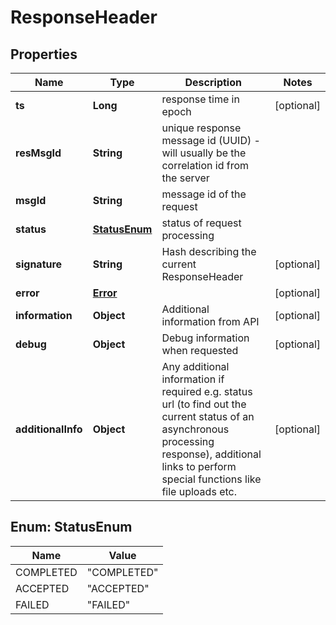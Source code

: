 # ResponseHeader

## Properties
Name | Type | Description | Notes
------------ | ------------- | ------------- | -------------
**ts** | **Long** | response time in epoch |  [optional]
**resMsgId** | **String** | unique response message id (UUID) - will usually be the correlation id from the server | 
**msgId** | **String** | message id of the request | 
**status** | [**StatusEnum**](#StatusEnum) | status of request processing | 
**signature** | **String** | Hash describing the current ResponseHeader |  [optional]
**error** | [**Error**](Error.md) |  |  [optional]
**information** | **Object** | Additional information from API |  [optional]
**debug** | **Object** | Debug information when requested |  [optional]
**additionalInfo** | **Object** | Any additional information if required e.g. status url (to find out the current status of an asynchronous processing response), additional links to perform special functions like file uploads etc. |  [optional]

<a name="StatusEnum"></a>
## Enum: StatusEnum
Name | Value
---- | -----
COMPLETED | &quot;COMPLETED&quot;
ACCEPTED | &quot;ACCEPTED&quot;
FAILED | &quot;FAILED&quot;
